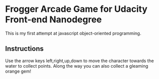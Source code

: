 # Frogger Arcade Game for Udacity Front-end Nanodegree
This is my first attempt at javascript object-oriented programming.

## Instructions
Use the arrow keys left,right,up,down to move the character towards the water to collect points. Along the way you can also collect a gleaming orange gem!
